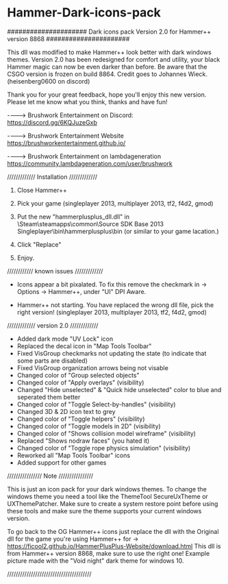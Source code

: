 # Hammer-Dark-icons-pack


#####################   Dark icons pack Version 2.0 for Hammer++ version 8868   ######################




This dll was modified to make Hammer++ look better with dark windows themes.
Version 2.0 has been redesigned for comfort and utility, your black Hammer magic can now be even darker than before.
Be aware that the CSGO version is frozen on build 8864.
Credit goes to Johannes Wieck. 
(heisenberg0600 on discord)

Thank you for your great feedback, hope you'll enjoy this new version.
Please let me know what you think, thanks and have fun!

----> Brushwork Entertainment on Discord:
https://discord.gg/6KQJuzeGxb

----> Brushwork Entertainment Website
https://brushworkentertainment.github.io/

----> Brushwork Entertainment on lambdageneration
https://community.lambdageneration.com/user/brushwork

///////////// Installation /////////////

1. Close Hammer++

2. Pick your game (singleplayer 2013, multiplayer 2013, tf2, f4d2, gmod)

4. Put the new "hammerplusplus_dll.dll" in <steam install location>\Steam\steamapps\common\Source SDK Base 2013 Singleplayer\bin\hammerplusplus\bin (or similar to your game lacation.)

5. Click "Replace"

6. Enjoy.

//////////// known issues /////////////

- Icons appear a bit pixalated. 
To fix this remove the checkmark in -> Options -> Hammer++, under "UI" DPI Aware.

- Hammer++ not starting.
You have replaced the wrong dll file, pick the right version! (singleplayer 2013, multiplayer 2013, tf2, f4d2, gmod)

///////////// version 2.0 /////////////

- Added dark mode "UV Lock" icon
- Replaced the decal icon in "Map Tools Toolbar"
- Fixed VisGroup checkmarks not updating the state (to indicate that some parts are disabled)
- Fixed VisGroup organization arrows being not visable
- Changed color of "Group selected objects"
- Changed color of "Apply overlays" (visibility)
- Changed "Hide unselected" & "Quick hide unselected" color to blue and seperated them better
- Changed color of "Toggle Select-by-handles" (visibility)
- Changed 3D & 2D icon text to grey
- Changed color of "Toggle helpers" (visibility)
- Changed color of "Toggle models in 2D" (visibility)
- Changed color of "Shows collision model wireframe" (visibility)
- Replaced "Shows nodraw faces" (you hated it)
- Changed color of "Toggle rope physics simulation" (visibility)
- Reworked all "Map Tools Toolbar" icons
- Added support for other games

//////////////// Note ////////////////

This is just an icon pack for your dark windows themes.
To change the windows theme you need a tool like the ThemeTool SecureUxTheme or UXThemePatcher.
Make sure to create a system restore point before using these tools and make sure the theme supports your current windows version.

To go back to the OG Hammer++ icons just replace the dll with the Original dll for the game you're using Hammer++ for -> https://ficool2.github.io/HammerPlusPlus-Website/download.html
This dll is from Hammer++ version 8868, make sure to use the right one!
Example picture made with the "Void night" dark theme for windows 10.


///////////////////////////////////////
